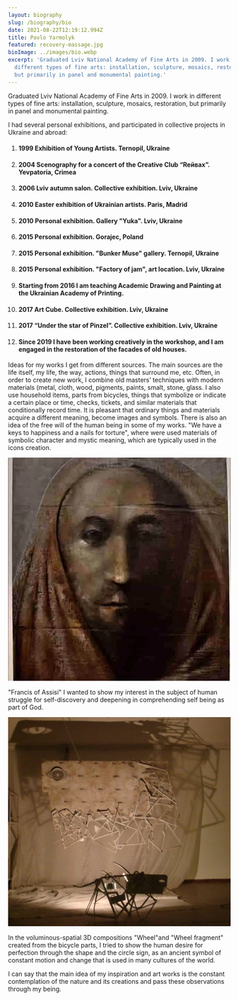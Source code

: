 ```yaml
---
layout: biography
slug: /biography/bio
date: 2021-08-22T12:19:12.994Z
title: Pavlo Yarmolyk
featured: recovery-massage.jpg
bioImage: ../images/bio.webp
excerpt: 'Graduated Lviv National Academy of Fine Arts in 2009. I work in
  different types of fine arts: installation, sculpture, mosaics, restoration,
  but primarily in panel and monumental painting.'
---
```


<p class='main-bio'>

Graduated Lviv National Academy of Fine Arts in 2009. I work in different types of fine arts: installation, sculpture, mosaics, restoration, but primarily in panel and monumental painting.

I had several personal exhibitions, and participated in collective projects in Ukraine and abroad:

</p>

1. #### 1999 Exhibition of Young Artists. Ternopil, Ukraine
2. #### 2004 Scenography for a concert of the Creative Club “Reйвax”. Yevpatoria, Crimea
3. #### 2006 Lviv autumn salon. Collective exhibition. Lviv, Ukraine
4. #### 2010 Easter exhibition of Ukrainian artists. Paris, Madrid
5. #### 2010 Personal exhibition. Gallery "Yuka". Lviv, Ukraine
6. #### 2015 Personal exhibition. Gorajec, Poland
7. #### 2015 Personal exhibition. "Bunker Muse" gallery. Ternopil, Ukraine
8. #### 2015 Personal exhibition. "Factory of jam", art location. Lviv, Ukraine
9. #### Starting from 2016 I am teaching Academic Drawing and Painting at the Ukrainian Academy of Printing.
10. #### 2017 Art Cube. Collective exhibition. Lviv, Ukraine
11. #### 2017 “Under the star of Pinzel”. Collective exhibition. Lviv, Ukraine
12. #### Since 2019 I have been working creatively in the workshop, and I am engaged in the restoration of the facades of old houses.

<p class='main-bio'>

Ideas for my works I get from different sources. The main sources are the life itself, my life, the way, actions, things that surround me, etc. Often, in order to create new work, I combine old masters’ techniques with modern materials (metal, cloth, wood, pigments, paints, smalt, stone, glass. I also use household items, parts from bicycles, things that symbolize or indicate a certain place or time, checks, tickets, and similar materials that conditionally record time. It is pleasant that ordinary things and materials acquire a different meaning, become images and symbols. There is also an idea of the free will of the human being in some of my works. "We have a keys to happiness and a nails for torture", where were used materials of symbolic character and mystic meaning, which are typically used in the icons creation.

</p>

![Bio-Francisk-Of-Assisi](../images/bio-francisk-of-assisi.webp "'Francis of Assisi'")

<span class='image-description'>

"Francis of Assisi" I wanted to show my interest in the subject of human struggle for self-discovery and deepening in comprehending self being as part of God.

</span>

![3d-compositions](../images/001_metal-compos_003.webp 'Wheel and Wheel fragment')

<span class='image-description'>

In the voluminous-spatial 3D compositions "Wheel"and "Wheel fragment" created from the bicycle parts, I tried to show the human desire for perfection through the shape and the circle sign, as an ancient symbol of constant motion and change that is used in many cultures of the world.

</span>

<p class='main-bio'>I can say that the main idea of my inspiration and art works is the constant contemplation of the nature and its creations and pass these observations through my being.</p>

